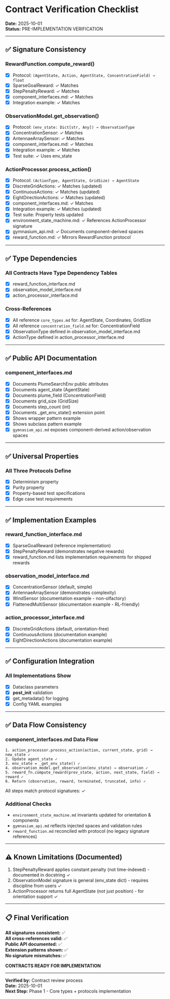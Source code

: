 # Contract Verification Checklist

**Date:** 2025-10-01  
**Status:** PRE-IMPLEMENTATION VERIFICATION

---

## ✅ Signature Consistency

### RewardFunction.compute_reward()

- [x] Protocol: `(AgentState, Action, AgentState, ConcentrationField) → float`
- [x] SparseGoalReward: ✓ Matches
- [x] StepPenaltyReward: ✓ Matches
- [x] component_interfaces.md: ✓ Matches
- [x] Integration example: ✓ Matches

### ObservationModel.get_observation()

- [x] Protocol: `(env_state: Dict[str, Any]) → ObservationType`
- [x] ConcentrationSensor: ✓ Matches
- [x] AntennaeArraySensor: ✓ Matches
- [x] component_interfaces.md: ✓ Matches
- [x] Integration example: ✓ Matches
- [x] Test suite: ✓ Uses env_state

### ActionProcessor.process_action()

- [x] Protocol: `(ActionType, AgentState, GridSize) → AgentState`
- [x] DiscreteGridActions: ✓ Matches (updated)
- [x] ContinuousActions: ✓ Matches (updated)
- [x] EightDirectionActions: ✓ Matches (updated)
- [x] component_interfaces.md: ✓ Matches
- [x] Integration example: ✓ Matches (updated)
- [x] Test suite: Property tests updated
- [x] environment_state_machine.md: ✓ References ActionProcessor signature
- [x] gymnasium_api.md: ✓ Documents component-derived spaces
- [x] reward_function.md: ✓ Mirrors RewardFunction protocol

---

## ✅ Type Dependencies

### All Contracts Have Type Dependency Tables

- [x] reward_function_interface.md
- [x] observation_model_interface.md
- [x] action_processor_interface.md

### Cross-References

- [x] All reference `core_types.md` for: AgentState, Coordinates, GridSize
- [x] All reference `concentration_field.md` for: ConcentrationField
- [x] ObservationType defined in observation_model_interface.md
- [x] ActionType defined in action_processor_interface.md

---

## ✅ Public API Documentation

### component_interfaces.md

- [x] Documents PlumeSearchEnv public attributes
- [x] Documents agent_state (AgentState)
- [x] Documents plume_field (ConcentrationField)
- [x] Documents grid_size (GridSize)
- [x] Documents step_count (int)
- [x] Documents _get_env_state() extension point
- [x] Shows wrapper pattern example
- [x] Shows subclass pattern example
- [x] `gymnasium_api.md` exposes component-derived action/observation spaces

---

## ✅ Universal Properties

### All Three Protocols Define

- [x] Determinism property
- [x] Purity property
- [x] Property-based test specifications
- [x] Edge case test requirements

---

## ✅ Implementation Examples

### reward_function_interface.md

- [x] SparseGoalReward (reference implementation)
- [x] StepPenaltyReward (demonstrates negative rewards)
- [x] reward_function.md lists implementation requirements for shipped rewards

### observation_model_interface.md

- [x] ConcentrationSensor (default, simple)
- [x] AntennaeArraySensor (demonstrates complexity)
- [x] WindSensor (documentation example - non-olfactory)
- [x] FlattenedMultiSensor (documentation example - RL-friendly)

### action_processor_interface.md

- [x] DiscreteGridActions (default, orientation-free)
- [x] ContinuousActions (documentation example)
- [x] EightDirectionActions (documentation example)

---

## ✅ Configuration Integration

### All Implementations Show

- [x] Dataclass parameters
- [x] **post_init** validation
- [x] get_metadata() for logging
- [x] Config YAML examples

---

## ✅ Data Flow Consistency

### component_interfaces.md Data Flow

```text
1. action_processor.process_action(action, current_state, grid) → new_state ✓
2. Update agent_state ✓
3. env_state = _get_env_state() ✓
4. observation_model.get_observation(env_state) → observation ✓
5. reward_fn.compute_reward(prev_state, action, next_state, field) → reward ✓
6. Return (observation, reward, terminated, truncated, info) ✓
```

All steps match protocol signatures: ✓

### Additional Checks

- `environment_state_machine.md` invariants updated for orientation & components
- `gymnasium_api.md` reflects injected spaces and validation rules
- `reward_function.md` reconciled with protocol (no legacy signature references)

---

## ⚠️ Known Limitations (Documented)

1. StepPenaltyReward applies constant penalty (not time-indexed) - documented in docstring ✓
2. ObservationModel signature is general (env_state dict) - requires discipline from users ✓
3. ActionProcessor returns full AgentState (not just position) - for orientation support ✓

---

## 📋 Final Verification

**All signatures consistent:** ✅  
**All cross-references valid:** ✅  
**Public API documented:** ✅  
**Extension patterns shown:** ✅  
**No signature mismatches:** ✅

**CONTRACTS READY FOR IMPLEMENTATION**

---

**Verified by:** Contract review process  
**Date:** 2025-10-01  
**Next Step:** Phase 1 - Core types + protocols implementation
